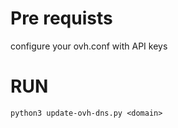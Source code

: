 
# Pre requists

configure your ovh.conf with API keys

# RUN
```
python3 update-ovh-dns.py <domain>
```
